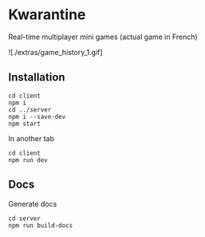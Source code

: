 # Kwarantine

Real-time multiplayer mini games (actual game in French)

![./extras/game_history_1.gif]

## Installation

```
cd client
npm i
cd ../server
npm i --save-dev
npm start
```

In another tab

```
cd client
npm run dev
```

## Docs

Generate docs

```
cd server
npm run build-docs
```
